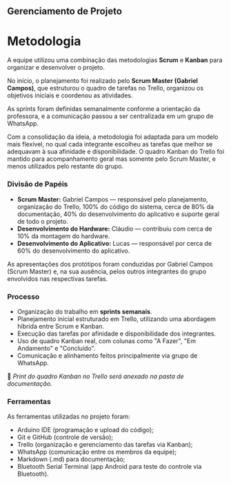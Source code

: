 ## Gerenciamento de Projeto

# Metodologia

A equipe utilizou uma combinação das metodologias **Scrum** e **Kanban** para organizar e desenvolver o projeto.

No início, o planejamento foi realizado pelo **Scrum Master (Gabriel Campos)**, que estruturou o quadro de tarefas no Trello, organizou os objetivos iniciais e coordenou as atividades.

As sprints foram definidas semanalmente conforme a orientação da professora, e a comunicação passou a ser centralizada em um grupo de WhatsApp.

Com a consolidação da ideia, a metodologia foi adaptada para um modelo mais flexível, no qual cada integrante escolheu as tarefas que melhor se adequavam à sua afinidade e disponibilidade. O quadro Kanban do Trello foi mantido para acompanhamento geral mas somente pelo Scrum Master, e menos utilizados pelo restante do grupo.

### Divisão de Papéis

- **Scrum Master:** Gabriel Campos — responsável pelo planejamento, organização do Trello, 100% do código do sistema, cerca de 80% da documentação, 40% do desenvolvimento do aplicativo e suporte geral de todo o projeto.
- **Desenvolvimento do Hardware:** Cláudio — contribuiu com cerca de 10% da montagem do hardware.
- **Desenvolvimento do Aplicativo:** Lucas — responsável por cerca de 60% do desenvolvimento do aplicativo.

As apresentações dos protótipos foram conduzidas por Gabriel Campos (Scrum Master) e, na sua ausência, pelos outros integrantes do grupo envolvidos nas respectivas tarefas.

### Processo

- Organização do trabalho em **sprints semanais**.
- Planejamento inicial estruturado em Trello, utilizando uma abordagem híbrida entre Scrum e Kanban.
- Execução das tarefas por afinidade e disponibilidade dos integrantes.
- Uso de quadro Kanban real, com colunas como "A Fazer", "Em Andamento" e "Concluído".
- Comunicação e alinhamento feitos principalmente via grupo de WhatsApp.

📌 *Print do quadro Kanban no Trello será anexado na pasta de documentação.*

### Ferramentas

As ferramentas utilizadas no projeto foram:

- Arduino IDE (programação e upload do código);
- Git e GitHub (controle de versão);
- Trello (organização e gerenciamento das tarefas via Kanban);
- WhatsApp (comunicação entre os membros da equipe);
- Markdown (.md) para documentação;
- Bluetooth Serial Terminal (app Android para teste do controle via Bluetooth).
